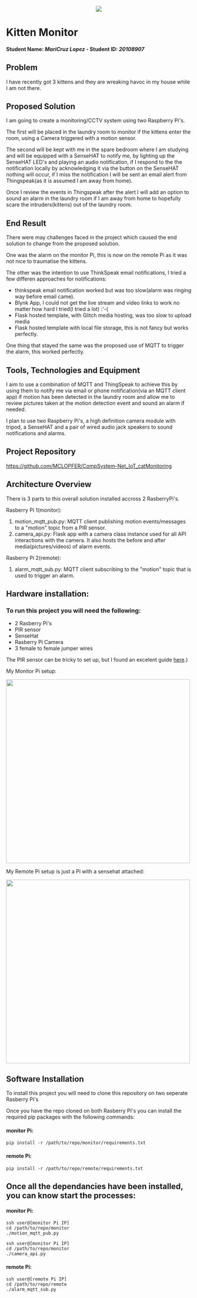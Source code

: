 <p align="center">
  <img src="images/three_kittens.png"/>
</p>

# Kitten Monitor
#### Student Name: *MariCruz Lopez*  -  Student ID: *20108907*

## Problem
I have recently got 3 kittens and they are wreaking havoc in my house while I am not there.

## Proposed Solution
I am going to create a monitoring/CCTV system using two Raspberry Pi's.

The first will be placed in the laundry room to monitor if the kittens enter the room, using a Camera triggered with a motion sensor.

The second will be kept with me in the spare bedroom where I am studying and will be equipped with a SenseHAT to notify me, by lighting up the SenseHAT LED's and playing an audio notification, if I respond to the the notification locally by acknowledging it via the button on the SenseHAT nothing will occur, if I miss the notification I will be sent an email alert from Thingspeak(as it is assumed I am away from home).

Once I review the events in Thingspeak after the alert I will add an option to sound an alarm in the laundry room if I am away from home to hopefully scare the intruders(kittens) out of the laundry room.

## End Result
There were may challenges faced in the project which caused the end solution to change from the proposed solution.

One was the alarm on the monitor Pi, this is now on the remote Pi as it was not nice to traumatise the kittens.

The other was the intention to use ThinkSpeak email notifications, I tried a few differen approaches for notifications:
 - thinkspeak email notification worked but was too slow(alarm was ringing way before email came).
 - Blynk App, I could not get the live stream and video links to work no matter how hard I tried(I tried a lot) :'-(
 - Flask hosted template, with Glitch media hosting, was too slow to upload media
 - Flask hosted template with local file storage, this is not fancy but works perfectly.

One thing that stayed the same was the proposed use of MQTT to trigger the alarm, this worked perfectly.

## Tools, Technologies and Equipment

I aim to use a combination of MQTT and ThingSpeak to achieve this by using them to notify me via email or phone notification(via an MQTT client app) if motion has been detected in the laundry room and allow me to review pictures taken at the motion detection event and sound an alarm if needed.

I plan to use two Raspberry Pi's, a high definition camera module with tripod, a SenseHAT and a pair of wired audio jack speakers to sound notifications and alarms.

## Project Repository
https://github.com/MCLOPFER/CompSystem-Net_IoT_catMonitoring

## Architecture Overview
There is 3 parts to this overall solution installed accross 2 RasberryPi's.

Rasberry Pi 1(monitor):
1. motion_mqtt_pub.py:
   MQTT client publishing motion events/messages to a "motion" topic from a PIR sensor.
2. camera_api.py:
   Flask app with a camera class instance used for all API interactions with the camera.
   It also hosts the before and after media(pictures/videos) of alarm events.

Rasberry Pi 2(remote):
1. alarm_mqtt_sub.py:
   MQTT client subscribing to the "motion" topic that is used to trigger an alarm. 

## Hardware installation:
### To run this project you will need the following:
- 2 Rasberry Pi's
- PIR sensor
- SenseHat
- Rasberry Pi Camera
- 3 female to female jumper wires

The PIR sensor can be tricky to set up, but I found an excelent guide [here](https://randomnerdtutorials.com/raspberry-pi-detect-motion-pir-python/#:~:text=GND%2C%20and%20Data.-,Wiring%20a%20PIR%20Motion%20Sensor%20to%20the%20Raspberry%20Pi,at%20the%20Raspberry%20Pi%20pinout).)  

My Monitor Pi setup:
<p align="left">
  <img src="images/monitor_pi_set_up.jpg" width="500" height="500" />
</p>


My Remote Pi setup is just a Pi with a sensehat attached:
<p align="left">
  <img src="images/incredibly_bad_picture.jpg" width="500" height="500" />
</p>

## Software Installation
To install this project you will need to clone this repository on two seperate Rasberry Pi's

Once you have the repo cloned on both Rasberry PI's you can install the required pip packages with the following commands:
#### monitor Pi:
  ``` shell
  pip install -r /path/to/repo/monitor/requirements.txt
  ```
#### remote Pi:
  ``` shell
  pip install -r /path/to/repo/remote/requirements.txt
  ```

## Once all the dependancies have been installed, you can know start the processes:
  #### monitor Pi:
  ``` shell
  ssh user@[monitor Pi IP]
  cd /path/to/repo/monitor
  ./motion_mqtt_pub.py
  
  ssh user@[monitor Pi IP]
  cd /path/to/repo/monitor
  ./camera_api.py
  ```

  #### remote Pi:
  ``` shell
  ssh user@[remote Pi IP]
  cd /path/to/repo/remote
  ./alarm_mqtt_sub.py
  ```
